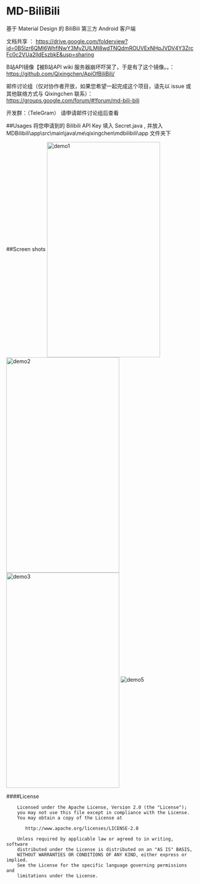 # MD-BiliBili
基于 Material Design 的 BiliBili 第三方 Android 客户端

文档共享 ： 
https://drive.google.com/folderview?id=0B5Izr6QMl6WhflNwY3MyZUlLMl8wdTNQdmROUVExNHpJVDV4Y3ZrcFc0c2VUa2lldEszbkE&usp=sharing

B站API镜像【被B站API wiki 服务器崩坏吓哭了，于是有了这个镜像。。：
https://github.com/Qixingchen/ApiOfBiliBili/

邮件讨论组（仅对协作者开放，如果您希望一起完成这个项目，请先以 issue 或其他联络方式与 Qixingchen 联系）：
https://groups.google.com/forum/#!forum/md-bili-bili

开发群：（TeleGram）
请申请邮件讨论组后查看

##Usages
将您申请到的 Bilibili API Key 填入 Secret.java ,
并放入 MDBilibili\app\src\main\java\me\qixingchen\mdbilibili\app 文件夹下

##Screen shots
<img src="http://i4.tietuku.com/ccc877c96ff6c351.png" width = "300" height = "572" alt="demo1" align=center />
<img src="http://i4.tietuku.com/c179c9cd9fa8d525.png" width = "300" height = "572" alt="demo2" align=center />
<img src="http://i4.tietuku.com/96b668b7bfb82dca.png" width = "300" height = "572" alt="demo3" align=center />
![demo5](http://i4.tietuku.com/ce0b9a95c8b2ce23.png)


####License
    
	
	    Licensed under the Apache License, Version 2.0 (the "License");
	    you may not use this file except in compliance with the License.
	    You may obtain a copy of the License at
	
	       http://www.apache.org/licenses/LICENSE-2.0
	
	    Unless required by applicable law or agreed to in writing, software
	    distributed under the License is distributed on an "AS IS" BASIS,
	    WITHOUT WARRANTIES OR CONDITIONS OF ANY KIND, either express or implied.
	    See the License for the specific language governing permissions and
	    limitations under the License.


